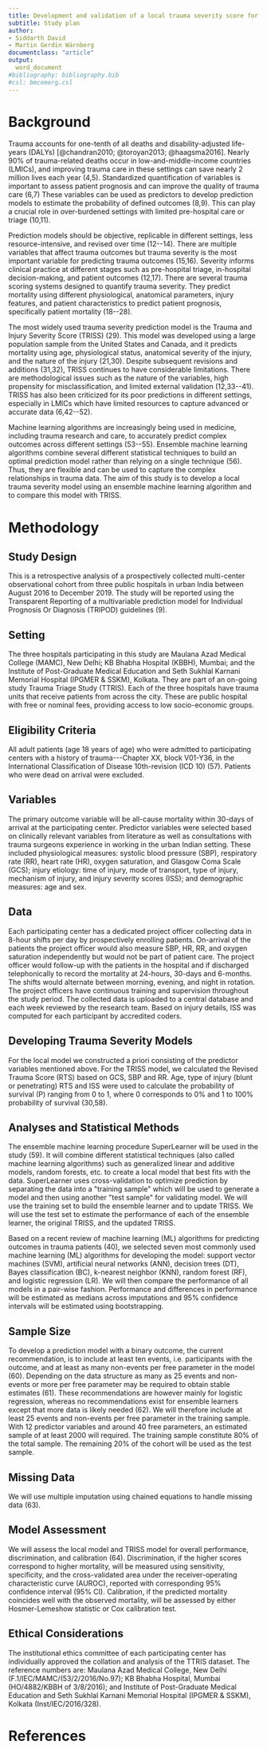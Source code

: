 ```yaml
---
title: Development and validation of a local trauma severity score for adult trauma patients in urban India
subtitle: Study plan
author: 
- Siddarth David
- Martin Gerdin Wärnberg
documentclass: "article"
output:
  word_document
#bibliography: bibliography.bib
#csl: bmcemerg.csl
---
```


Background
==========

Trauma accounts for one-tenth of all deaths and disability-adjusted life-years (DALYs) [@chandran2010; @toroyan2013; @haagsma2016]. Nearly 90% of trauma-related deaths occur in low-and-middle-income countries (LMICs), and improving trauma care in these settings can save nearly 2 million lives each year (4,5). Standardized quantification<!-- "quantification" is a noun that could, and should, be a verb "to quantify". Try to rephrase using the verb form.--> of variables is important to assess patient prognosis and can improve the quality of trauma care (6,7) These variables can be used as predictors to develop prediction models to estimate the probability of defined outcomes (8,9). This can play a crucial role in over-burdened settings with limited pre-hospital care or triage (10,11).

Prediction models should be objective, replicable in different settings, less resource-intensive, and revised over time (12--14). There are multiple variables that affect trauma outcomes but trauma severity is the most important variable for predicting trauma outcomes (15,16). Severity informs clinical practice at different stages such as pre-hospital triage, in-hospital decision-making, and patient outcomes (12,17). There are several trauma scoring systems designed to quantify trauma severity. They predict mortality using different physiological, anatomical parameters, injury features, and patient characteristics to predict patient prognosis, specifically patient mortality (18--28).

The most widely used trauma severity prediction model is the Trauma and Injury Severity Score (TRISS) (29). This model was developed using a large population sample from the United States and Canada, and it predicts mortality using age, physiological status, anatomical severity of the injury, and the nature of the injury (21,30). Despite subsequent revisions and additions (31,32), TRISS continues to have considerable limitations. There are methodological issues such as the nature of the variables, high propensity for misclassification, and limited external validation (12,33--41). TRISS has also been criticized for its poor predictions in different settings, especially in LMICs which have limited resources to capture advanced or accurate data (6,42--52).

Machine learning algorithms are increasingly being used in medicine, including trauma research and care, to accurately predict complex outcomes across different settings (53--55). Ensemble machine learning algorithms combine several different statistical techniques to build an optimal prediction model rather than relying on a single technique (56). Thus, they are flexible and can be used to capture the complex relationships in trauma data. The aim of this study is to develop a local trauma severity model using an ensemble machine learning algorithm and to compare this model with TRISS.

Methodology
===========

Study Design
------------

This is a retrospective analysis of a prospectively collected multi-center observational cohort from three public hospitals in urban India between August 2016 to December 2019. The study will be reported using the Transparent Reporting of a multivariable prediction model for Individual Prognosis Or Diagnosis (TRIPOD) guidelines (9).

Setting
-------

The three hospitals participating in this study are Maulana Azad Medical College (MAMC), New Delhi; KB Bhabha Hospital (KBBH), Mumbai; and the Institute of Post-Graduate Medical Education and Seth Sukhlal Karnani Memorial Hospital (IPGMER & SSKM), Kolkata. They are part of an on-going study Trauma Triage Study (TTRIS). Each of the three hospitals have trauma units that receive patients from across the city. These are public hospital with free or nominal fees, providing access to low socio-economic groups.

Eligibility Criteria
--------------------

All adult patients (age 18 years of age) who were admitted to participating centers with a history of trauma---Chapter XX, block V01-Y36, in the International Classification of Disease 10th-revision (ICD 10) (57). Patients who were dead on arrival were excluded.

Variables
---------

The primary outcome variable will be all-cause mortality within 30-days of arrival at the participating center. Predictor variables were selected based on clinically relevant variables from literature as well as consultations with trauma surgeons experience in working in the urban Indian setting. These included physiological measures: systolic blood pressure (SBP), respiratory rate (RR), heart rate (HR), oxygen saturation, and Glasgow Coma Scale (GCS); injury etiology: time of injury, mode of transport, type of injury, mechanism of injury, and injury severity scores (ISS); and demographic measures: age and sex.

Data
----

Each participating center has a dedicated project officer collecting data in 8-hour shifts per day by prospectively enrolling patients. On-arrival of the patients the project officer would also measure SBP, HR, RR, and oxygen saturation independently but would not be part of patient care. The project officer would follow-up with the patients in the hospital and if discharged telephonically to record the mortality at 24-hours, 30-days and 6-months. The shifts would alternate between morning, evening, and night in rotation. The project officers have continuous training and supervision throughout the study period. The collected data is uploaded to a central database and each week reviewed by the research team. Based on injury details, ISS was computed for each participant by accredited coders.

Developing Trauma Severity Models
---------------------------------

For the local model we constructed a priori consisting of the predictor variables mentioned above. For the TRISS model, we calculated the Revised Trauma Score (RTS) based on GCS, SBP and RR. Age, type of injury (blunt or penetrating) RTS and ISS were used to calculate the probability of survival (P) ranging from 0 to 1, where 0 corresponds to 0% and 1 to 100% probability of survival (30,58).

Analyses and Statistical Methods
--------------------------------

The ensemble machine learning procedure SuperLearner will be used in the study (59). It will combine different statistical techniques (also called machine learning algorithms) such as generalized linear and additive models, random forests, etc. to create a local model that best fits with the data. SuperLearner uses cross-validation to optimize prediction by separating the data into a "training sample" which will be used to generate a model and then using another "test sample" for validating model. We will use the training set to build the ensemble learner and to update TRISS. We will use the test set to estimate the performance of each of the ensemble learner, the original TRISS, and the updated TRISS.

Based on a recent review of machine learning (ML) algorithms for predicting outcomes in trauma patients (40), we selected seven most commonly used machine learning (ML) algorithms for developing the model: support vector machines (SVM), artificial neural networks (ANN), decision trees (DT), Bayes classification (BC), k-nearest neighbor (KNN), random forest (RF), and logistic regression (LR). We will then compare the performance of all models in a pair-wise fashion. Performance and differences in performance will be estimated as medians across imputations and 95% confidence intervals will be estimated using bootstrapping.

Sample Size
-----------

To develop a prediction model with a binary outcome, the current recommendation, is to include at least ten events, i.e. participants with the outcome, and at least as many non-events per free parameter in the model (60). Depending on the data structure as many as 25 events and non-events or more per free parameter may be required to obtain stable estimates (61). These recommendations are however mainly for logistic regression, whereas no recommendations exist for ensemble learners except that more data is likely needed (62). We will therefore include at least 25 events and non-events per free parameter in the training sample. With 12 predictor variables and around 40 free parameters, an estimated sample of at least 2000 will required. The training sample constitute 80% of the total sample. The remaining 20% of the cohort will be used as the test sample.

Missing Data
------------

We will use multiple imputation using chained equations to handle missing data (63).

Model Assessment
----------------

We will assess the local model and TRISS model for overall performance, discrimination, and calibration (64). Discrimination, if the higher scores correspond to higher mortality, will be measured using sensitivity, specificity, and the cross-validated area under the receiver-operating characteristic curve (AUROC), reported with corresponding 95% confidence interval (95% CI). Calibration, if the predicted mortality coincides well with the observed mortality, will be assessed by either Hosmer-Lemeshow statistic or Cox calibration test.

Ethical Considerations
----------------------

The institutional ethics committee of each participating center has individually approved the collation and analysis of the TTRIS dataset. The reference numbers are: Maulana Azad Medical College, New Delhi (F.1/IEC/MAMC/(53/2/2016/No.97); KB Bhabha Hospital, Mumbai (HO/4882/KBBH of 3/8/2016); and Institute of Post-Graduate Medical Education and Seth Sukhlal Karnani Memorial Hospital (IPGMER & SSKM), Kolkata (Inst/IEC/2016/328).

References
==========
